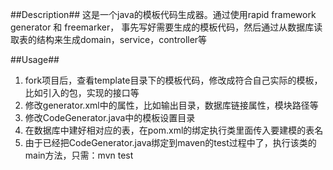 ##Description##
这是一个java的模板代码生成器。通过使用rapid framework generator 和 freemarker，
事先写好需要生成的模板代码，然后通过从数据库读取表的结构来生成domain，service，controller等

##Usage##
1.  fork项目后，查看template目录下的模板代码，修改成符合自己实际的模板，比如引入的包，实现的接口等
2.  修改generator.xml中的属性，比如输出目录，数据库链接属性，模块路径等
3.  修改CodeGenerator.java中的模板设置目录
4.  在数据库中建好相对应的表，在pom.xml的绑定执行类里面传入要建模的表名
5.  由于已经把CodeGenerator.java绑定到maven的test过程中了，执行该类的main方法，只需：mvn test